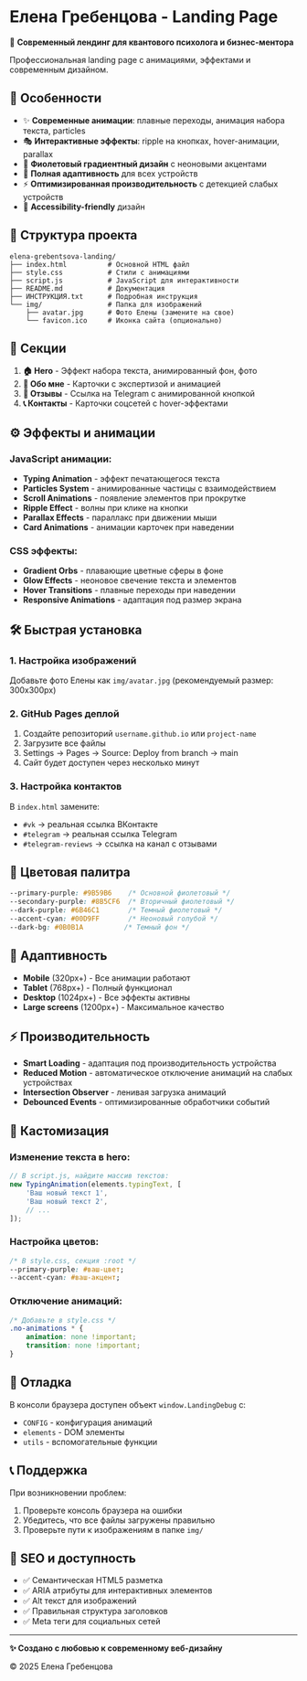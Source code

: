 # Елена Гребенцова - Landing Page

🎨 **Современный лендинг для квантового психолога и бизнес-ментора**

Профессиональная landing page с анимациями, эффектами и современным дизайном.

## 🚀 Особенности

- ✨ **Современные анимации**: плавные переходы, анимация набора текста, particles
- 🎭 **Интерактивные эффекты**: ripple на кнопках, hover-анимации, parallax
- 🎨 **Фиолетовый градиентный дизайн** с неоновыми акцентами
- 📱 **Полная адаптивность** для всех устройств
- ⚡ **Оптимизированная производительность** с детекцией слабых устройств
- 🧠 **Accessibility-friendly** дизайн

## 📁 Структура проекта

```
elena-grebentsova-landing/
├── index.html          # Основной HTML файл
├── style.css           # Стили с анимациями
├── script.js           # JavaScript для интерактивности
├── README.md           # Документация
├── ИНСТРУКЦИЯ.txt      # Подробная инструкция
└── img/                # Папка для изображений
    ├── avatar.jpg      # Фото Елены (замените на свое)
    └── favicon.ico     # Иконка сайта (опционально)
```

## 🎯 Секции

1. **🏠 Hero** - Эффект набора текста, анимированный фон, фото
2. **👤 Обо мне** - Карточки с экспертизой и анимацией
3. **💬 Отзывы** - Ссылка на Telegram с анимированной кнопкой
4. **📞 Контакты** - Карточки соцсетей с hover-эффектами

## ⚙️ Эффекты и анимации

### JavaScript анимации:
- **Typing Animation** - эффект печатающегося текста
- **Particles System** - анимированные частицы с взаимодействием
- **Scroll Animations** - появление элементов при прокрутке
- **Ripple Effect** - волны при клике на кнопки
- **Parallax Effects** - параллакс при движении мыши
- **Card Animations** - анимации карточек при наведении

### CSS эффекты:
- **Gradient Orbs** - плавающие цветные сферы в фоне
- **Glow Effects** - неоновое свечение текста и элементов
- **Hover Transitions** - плавные переходы при наведении
- **Responsive Animations** - адаптация под размер экрана

## 🛠 Быстрая установка

### 1. Настройка изображений
Добавьте фото Елены как `img/avatar.jpg` (рекомендуемый размер: 300x300px)

### 2. GitHub Pages деплой
1. Создайте репозиторий `username.github.io` или `project-name`
2. Загрузите все файлы
3. Settings → Pages → Source: Deploy from branch → main
4. Сайт будет доступен через несколько минут

### 3. Настройка контактов
В `index.html` замените:
- `#vk` → реальная ссылка ВКонтакте
- `#telegram` → реальная ссылка Telegram
- `#telegram-reviews` → ссылка на канал с отзывами

## 🎨 Цветовая палитра

```css
--primary-purple: #9B59B6    /* Основной фиолетовый */
--secondary-purple: #8B5CF6  /* Вторичный фиолетовый */
--dark-purple: #6B46C1       /* Темный фиолетовый */
--accent-cyan: #00D9FF       /* Неоновый голубой */
--dark-bg: #0B0B1A          /* Темный фон */
```

## 📱 Адаптивность

- **Mobile** (320px+) - Все анимации работают
- **Tablet** (768px+) - Полный функционал
- **Desktop** (1024px+) - Все эффекты активны
- **Large screens** (1200px+) - Максимальное качество

## ⚡ Производительность

- **Smart Loading** - адаптация под производительность устройства
- **Reduced Motion** - автоматическое отключение анимаций на слабых устройствах
- **Intersection Observer** - ленивая загрузка анимаций
- **Debounced Events** - оптимизированные обработчики событий

## 🔧 Кастомизация

### Изменение текста в hero:
```javascript
// В script.js, найдите массив текстов:
new TypingAnimation(elements.typingText, [
    'Ваш новый текст 1',
    'Ваш новый текст 2',
    // ...
]);
```

### Настройка цветов:
```css
/* В style.css, секция :root */
--primary-purple: #ваш-цвет;
--accent-cyan: #ваш-акцент;
```

### Отключение анимаций:
```css
/* Добавьте в style.css */
.no-animations * {
    animation: none !important;
    transition: none !important;
}
```

## 🐛 Отладка

В консоли браузера доступен объект `window.LandingDebug` с:
- `CONFIG` - конфигурация анимаций
- `elements` - DOM элементы
- `utils` - вспомогательные функции

## 📞 Поддержка

При возникновении проблем:
1. Проверьте консоль браузера на ошибки
2. Убедитесь, что все файлы загружены правильно
3. Проверьте пути к изображениям в папке `img/`

## 🎯 SEO и доступность

- ✅ Семантическая HTML5 разметка
- ✅ ARIA атрибуты для интерактивных элементов
- ✅ Alt текст для изображений
- ✅ Правильная структура заголовков
- ✅ Meta теги для социальных сетей

---

**✨ Создано с любовью к современному веб-дизайну**

© 2025 Елена Гребенцова
